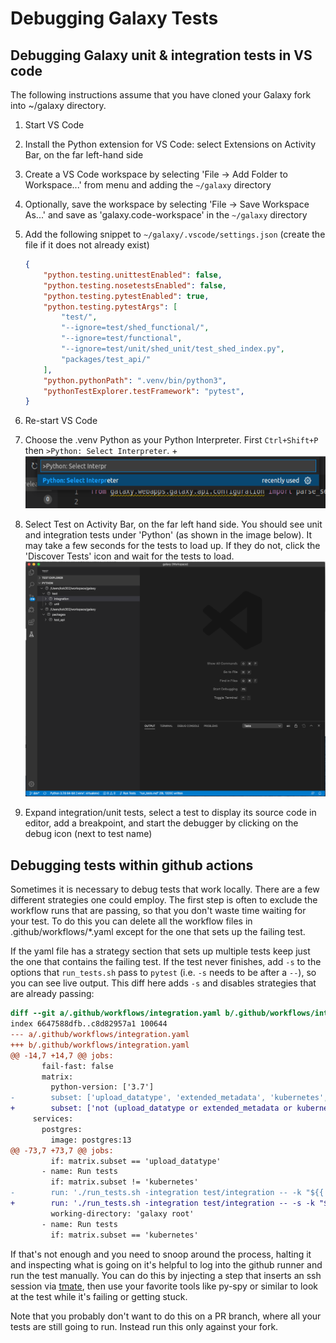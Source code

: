 # Debugging Galaxy Tests

## Debugging Galaxy unit & integration tests in VS code

The following instructions assume that you have cloned your Galaxy fork into ~/galaxy directory.

1. Start VS Code
2. Install the Python extension for VS Code: select Extensions on Activity Bar, on the far left-hand side
3. Create a VS Code workspace by selecting 'File -> Add Folder to Workspace...' from menu and adding the `~/galaxy` directory
4. Optionally, save the workspace by selecting 'File -> Save Workspace As...' and save as 'galaxy.code-workspace' in the `~/galaxy` directory
5. Add the following snippet to `~/galaxy/.vscode/settings.json` (create the file if it does not already exist)

    ```json
    {
        "python.testing.unittestEnabled": false,
        "python.testing.nosetestsEnabled": false,
        "python.testing.pytestEnabled": true,
        "python.testing.pytestArgs": [
            "test/",
            "--ignore=test/shed_functional/",
            "--ignore=test/functional",
            "--ignore=test/unit/shed_unit/test_shed_index.py",
            "packages/test_api/"
        ],
        "python.pythonPath": ".venv/bin/python3",
        "pythonTestExplorer.testFramework": "pytest",
    }
    ```

6. Re-start VS Code
7. Choose the .venv Python as your Python Interpreter. First `Ctrl+Shift+P` then `>Python: Select Interpreter`.
+![VS Code Python Interpreter](select_python_interpreter.png)
8. Select Test on Activity Bar, on the far left hand side. You should see unit and integration tests under 'Python' (as shown in the image below). It may take a few seconds for the tests to load up. If they do not, click the 'Discover Tests' icon and wait for the tests to load.
![VS Code Tests](tests.png)
9. Expand integration/unit tests, select a test to display its source code in editor, add a breakpoint, and start the debugger by clicking on the debug icon (next to test name)

## Debugging tests within github actions

Sometimes it is necessary to debug tests that work locally. There are a few different strategies one could employ.
The first step is often to exclude the workflow runs that are passing, so that you don't waste time waiting for your test.
To do this you can delete all the workflow files in .github/workflows/*.yaml except for the one that sets up the failing test.

If the yaml file has a strategy section that sets up multiple tests keep just the one that contains the failing test.
If the test never finishes, add `-s` to the options that `run_tests.sh` pass to `pytest` (i.e. `-s` needs to be after a `--`), so you can see live output.
This diff here adds `-s` and disables strategies that are already passing:

```diff
diff --git a/.github/workflows/integration.yaml b/.github/workflows/integration.yaml
index 6647588dfb..c8d82957a1 100644
--- a/.github/workflows/integration.yaml
+++ b/.github/workflows/integration.yaml
@@ -14,7 +14,7 @@ jobs:
       fail-fast: false
       matrix:
         python-version: ['3.7']
-        subset: ['upload_datatype', 'extended_metadata', 'kubernetes', 'not (upload_datatype or extended_metadata or kubernetes)']
+        subset: ['not (upload_datatype or extended_metadata or kubernetes)']
     services:
       postgres:
         image: postgres:13
@@ -73,7 +73,7 @@ jobs:
         if: matrix.subset == 'upload_datatype'
       - name: Run tests
         if: matrix.subset != 'kubernetes'
-        run: './run_tests.sh -integration test/integration -- -k "${{ matrix.subset }}"'
+        run: './run_tests.sh -integration test/integration -- -s -k "${{ matrix.subset }}"'
         working-directory: 'galaxy root'
       - name: Run tests
         if: matrix.subset == 'kubernetes'
```

If that's not enough and you need to snoop around the process, halting it and inspecting what is going on it's helpful to log into the github runner
and run the test manually. You can do this by injecting a step that inserts an ssh session via [tmate](https://github.com/mxschmitt/action-tmate#use-registered-public-ssh-keys), then use your favorite tools like py-spy or similar to look at the test while it's failing or getting stuck.

Note that you probably don't want to do this on a PR branch, where all your tests are still going to run. Instead run this only against your fork.
